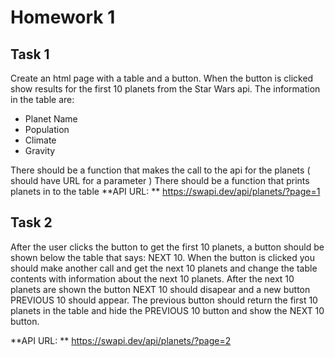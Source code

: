 # Homework 1

## Task 1

Create an html page with a table and a button. When the button is clicked show results for the first 10 planets from the
Star Wars api. The information in the table are:

* Planet Name
* Population
* Climate
* Gravity

There should be a function that makes the call to the api for the planets ( should have URL for a parameter )
There should be a function that prints planets in to the table
**API URL: ** https://swapi.dev/api/planets/?page=1

## Task 2

After the user clicks the button to get the first 10 planets, a button should be shown below the table that says: NEXT
10. When the button is clicked you should make another call and get the next 10 planets and change the table contents
with information about the next 10 planets. After the next 10 planets are shown the button NEXT 10 should disapear and a
new button PREVIOUS 10 should appear. The previous button should return the first 10 planets in the table and hide the
PREVIOUS 10 button and show the NEXT 10 button.

**API URL: ** https://swapi.dev/api/planets/?page=2
